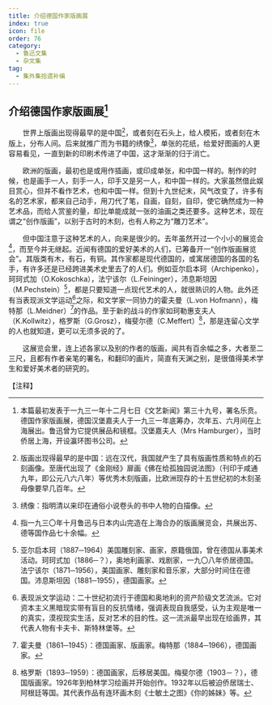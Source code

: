 ```yaml
---
title: 介绍德国作家版画展
index: true
icon: file
order: 76
category:
  - 鲁迅文集
  - 杂文集
tag:  
  - 集外集拾遗补编
---
```


## 介绍德国作家版画展[^①]

　　世界上版画出现得最早的是中国[^②]，或者刻在石头上，给人模拓，或者刻在木版上，分布人间。后来就推广而为书籍的绣像[^③]，单张的花纸，给爱好图画的人更容易看见，一直到新的印刷术传进了中国，这才渐渐的归于消亡。

　　欧洲的版画，最初也是或用作插画，或印成单张，和中国一样的。制作的时候，也是画手一人，刻手一人，印手又是另一人，和中国一样的。大家虽然借此娱目赏心，但并不看作艺术，也和中国一样。但到十九世纪末，风气改变了，许多有名的艺术家，都来自己动手，用刀代了笔，自画，自刻，自印，使它确然成为一种艺术品，而给人赏鉴的量，却比单能成就一张的油画之类还要多。这种艺术，现在谓之“创作版画”，以别于古时的木刻，也有人称之为“雕刀艺术”。

　　但中国注意于这种艺术的人，向来是很少的。去年虽然开过一个小小的展览会[^④]，而至今并无继起。近闻有德国的爱好美术的人们，已筹备开一“创作版画展览会”。其版类有木，有石，有铜。其作家都是现代德国的，或寓居德国的各国的名手，有许多还是已经跨进美术史里去了的人们。例如亚尔启本珂（Archipenko），珂珂式加（O.Kokoschka），法宁该尔（L.Feininger），沛息斯坦因（M.Pechstein）[^⑤]，都是只要知道一点现代艺术的人，就很熟识的人物。此外还有当表现派文学运动[^⑥]之际，和文学家一同协力的霍夫曼（L.von Hofmann），梅特那（L.Meidner）[^⑦]的作品。至于新的战斗的作家如珂勒惠支夫人（K.Kollwitz），格罗斯（G.Grosz），梅斐尔德（C.Meffert）[^⑧]，那是连留心文学的人也就知道，更可以无须多说的了。

　　这展览会里，连上述各家以及别的作者的版画，闻共有百余幅之多，大者至二三尺，且都有作者亲笔的署名，和翻印的画片，简直有天渊之别，是很值得美术学生和爱好美术者的研究的。

【注释】

[^①]:本篇最初发表于一九三一年十二月七日《文艺新闻》第三十九号，署名乐贲。德国作家版画展，德国汉堡嘉夫人于一九三一年底筹办，次年五、六月间在上海展出。鲁迅曾为它提供展品和镜框。汉堡嘉夫人（Mrs Hamburger），当时侨居上海，开设瀛环图书公司。

[^②]:版画出现得最早的是中国：远在汉代，我国就产生了具有版画性质和特点的石刻画像。至唐代出现了《金刚经》扉画《佛在给孤独园说法图》（刊印于咸通九年，即公元八六八年）等优秀木刻版画，比欧洲现存的十五世纪初的木刻圣母像要早几百年。

[^③]:绣像：指明清以来印在通俗小说卷头的书中人物的白描像。

[^④]:指一九三〇年十月鲁迅与日本内山完造在上海合办的版画展览会，共展出苏、德等国作品七十余幅。

[^⑤]:亚尔启本珂（1887─1964）美国雕刻家、画家，原籍俄国，曾在德国从事美术活动。珂珂式加（1886─？），奥地利画家、戏剧家，一九〇八年侨居德国。法宁该尔（1871─1956），美国画家、雕刻家和音乐家，大部分时间住在德国。沛息斯坦因（1881─1955），德国画家。

[^⑥]:表现派文学运动：二十世纪初流行于德国和奥地利的资产阶级文艺流派。它对资本主义黑暗现实带有盲目的反抗情绪，强调表现自我感受，认为主观是唯一的真实，漠视现实生活，反对艺术的目的性。这一流派最早出现在绘画界，其代表人物有卡夫卡、斯特林堡等。

[^⑦]:霍夫曼（1861─1945）：德国画家、版画家。梅特那（1884─1966），德国画家。

[^⑧]:格罗斯（1893─1959）：德国画家，后移居美国。梅斐尔德（1903－？），德国版画家。1926年到柏林学习绘画并开始创作。1932年以后被迫侨居瑞士、阿根廷等国。其代表作品有连环画木刻《士敏土之图》《你的姊妹》等。

